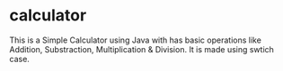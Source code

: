 # calculator
This is a Simple Calculator using Java with has basic operations like Addition, Substraction, Multiplication & Division. It is made using swtich case.
